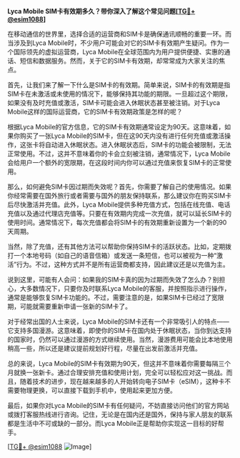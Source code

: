 **Lyca Mobile SIM卡有效期多久？带你深入了解这个常见问题[[TG💪+ @esim1088](https://t.me/s/esim1088)]**

在移动通信的世界里，选择合适的运营商和SIM卡是确保通讯顺畅的重要一环。而当涉及到Lyca Mobile时，不少用户可能会对它的SIM卡有效期产生疑问。作为一个国际领先的虚拟运营商，Lyca Mobile在全球范围内为用户提供便捷、实惠的通话、短信和数据服务。然而，关于它的SIM卡有效期，却常常成为大家关注的焦点。

首先，让我们来了解一下什么是SIM卡的有效期。简单来说，SIM卡的有效期是指SIM卡在未激活或未使用的情况下，能够保持其功能的期限。一旦超过这个期限，如果没有及时充值或激活，SIM卡可能会进入休眠状态甚至被注销。对于Lyca Mobile这样的国际运营商，它的SIM卡有效期政策是怎样的呢？

根据Lyca Mobile的官方信息，它的SIM卡有效期通常设定为90天。这意味着，如果你购买了一张Lyca Mobile的SIM卡，但在这90天内没有进行任何充值或激活操作，这张卡将自动进入休眠状态。进入休眠状态后，SIM卡的功能会被限制，无法正常使用。不过，这并不意味着你的卡会立刻被注销，通常情况下，Lyca Mobile会给用户一个额外的宽限期，在这段时间内你可以通过充值来恢复SIM卡的正常使用。

那么，如何避免SIM卡因过期而失效呢？首先，你需要了解自己的使用情况。如果你经常需要在国外旅行或者需要与国外的朋友保持联系，那么建议你在购买SIM卡后尽快激活并充值。此外，Lyca Mobile提供多种充值方式，包括在线充值、电话充值以及通过代理店充值等。只要在有效期内完成一次充值，就可以延长SIM卡的使用时间。通常情况下，每次充值都会将SIM卡的有效期重新设置为一个新的90天周期。

当然，除了充值，还有其他方法可以帮助你保持SIM卡的活跃状态。比如，定期拨打一个本地号码（如自己的语音信箱）或发送一条短信，也可以被视为一种“激活”行为。不过，这种方式并不是所有运营商都支持，因此建议还是以充值为主。

说到这里，可能有人会问：如果我的SIM卡真的因为过期而失效了怎么办？别担心，大多数情况下，只要你及时联系Lyca Mobile的客服，并按照指示进行操作，通常是能够恢复SIM卡功能的。不过，需要注意的是，如果SIM卡已经过了宽限期，可能就需要重新申请一张新的SIM卡了。

对于经常出国的人士来说，Lyca Mobile的SIM卡还有一个非常吸引人的特点——它支持多国漫游。这意味着，即使你的SIM卡在国内处于休眠状态，当你到达支持的国家时，仍然可以通过漫游的方式继续使用。当然，漫游费用可能会比本地使用稍高一些，所以还是建议提前规划好行程，尽量在出发前激活并充值。

总的来说，Lyca Mobile的SIM卡有效期为90天，但这并不意味着你需要每隔三个月就换一张新卡。通过合理安排充值和使用计划，完全可以轻松应对这一挑战。而且，随着技术的进步，现在越来越多的人开始转向电子SIM卡（eSIM），这种卡不需要物理更换，可以直接下载到手机中，使用起来更加方便。

最后，如果你对Lyca Mobile的SIM卡有任何疑问，不妨直接访问他们的官方网站或拨打客服热线进行咨询。记住，无论是在国内还是国外，保持与家人朋友的联系都是生活中不可或缺的一部分。而Lyca Mobile正是帮助你实现这一目标的好帮手。

[[TG💪+ @esim1088](https://t.me/s/esim1088) ![Image](https://i.postimg.cc/4NQfJmqS/Snipaste-2025-05-13-00-14-12.png)]